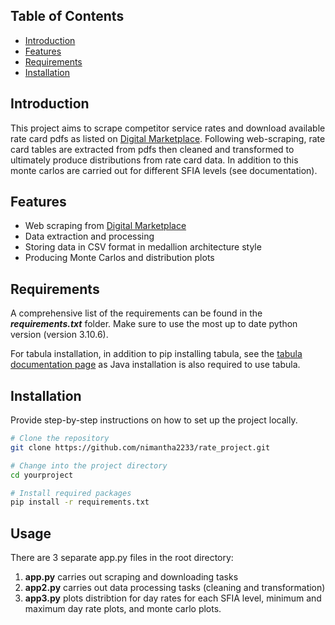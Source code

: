## Table of Contents

- [Introduction](#introduction)
- [Features](#features)
- [Requirements](#requirements)
- [Installation](#installation)

## Introduction

This project aims to scrape competitor service rates and download available rate card pdfs as listed on [Digital Marketplace](https://www.applytosupply.digitalmarketplace.service.gov.uk/). Following web-scraping, rate card tables are extracted from pdfs then cleaned and transformed to ultimately produce distributions from rate card data. In addition to this monte carlos are carried out for different SFIA levels (see documentation).

## Features

- Web scraping from [Digital Marketplace](https://www.applytosupply.digitalmarketplace.service.gov.uk/)
- Data extraction and processing
- Storing data in CSV format in medallion architecture style
- Producing Monte Carlos and distribution plots

## Requirements

A comprehensive list of the requirements can be found in the ***requirements.txt*** folder. Make sure to use the most up to date python version (version 3.10.6).

For tabula installation, in addition to pip installing tabula, see the [tabula documentation page](https://tabula.technology/) as Java installation is also required to use tabula.

## Installation

Provide step-by-step instructions on how to set up the project locally.

```bash
# Clone the repository
git clone https://github.com/nimantha2233/rate_project.git

# Change into the project directory
cd yourproject

# Install required packages
pip install -r requirements.txt
```

## Usage

There are 3 separate app.py files in the root directory:

1. **app.py** carries out scraping and downloading tasks
2. **app2.py** carries out data processing tasks (cleaning and transformation) 
3. **app3.py** plots distribtion for day rates for each SFIA level, minimum and maximum day rate plots, and monte carlo plots.

